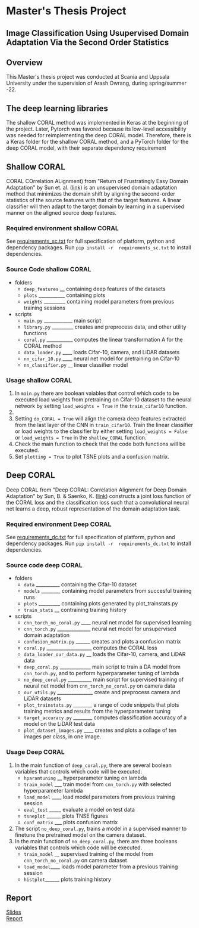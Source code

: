 # Master's Thesis Project
## Image Classification Using Usupervised Domain Adaptation Via the Second Order Statistics

## Overview
This Master's thesis project was conducted at Scania and Uppsala University under the supervision of Arash Owrang, during spring/summer -22.

## The deep learning libraries
The shallow CORAL method was implemented in Keras at the beginning of the project. Later, Pytorch was favored because its low-level accessibility was needed for reimplementing the deep CORAL model. Therefore, there is a Keras folder for the shallow CORAL method, and a PyTorch folder for the deep CORAL model, with their separate dependency requirement

## Shallow CORAL
CORAL COrrelation ALignment) from "Return of Frustratingly Easy Domain Adaptation" by Sun et. al. ([link](https://arxiv.org/pdf/1511.05547.pdf)) is an unsupervised domain adaptation method that minimizes the domain shift by aligning the second-order statistics of the source features with that of the target features. A linear classifier will then adapt to the target domain by learning in a supervised manner on the aligned source deep features.

### Required environment shallow CORAL
See [requirements_sc.txt](requirements_sc.txt) for full specification of 
platform, python and dependency packages. Run `pip install -r 
requirements_sc.txt` to install dependencies.

### Source Code shallow CORAL
- folders
    - `deep_features` __ containing deep features of the datasets
    - `plots` ___________ containing plots
    - `weights` _________ containing model parameters from previous training sessions
- scripts 
    - `main.py` ____________ main script
    - `library.py` _________ creates and preprocess data, and other utility functions
    - `coral.py` ___________ computes the linear transformation A for the CORAL method
    - `data_loader.py` ____ loads Cifar-10, camera, and LiDAR datasets 
    - `nn_cifar_10.py` ____ neural net model for pretraining on Cifar-10
    - `nn_classifier.py` __ linear classifier model

### Usage shallow CORAL
1) In `main.py` there are boolean vaiables that control which code to be executed load weights from pretraining on Cifar-10 dataset to the neural network by setting `load_weights = True` in the `train_cifar10` function.
2) 
3) Setting `do_CORAL = True` will align the camera deep features extracted from the last layer of the CNN in `train_cifar10`. Train the linear classifier or load weights to the classifier by either setting `load_weights = False` or `load_weights = True` in the `shallow_CORAL` function.
4) Check the main function to check that the code both functions will be executed.
5) Set `plotting = True` to plot TSNE plots and a confusion matrix.

## Deep CORAL
Deep CORAL from "Deep CORAL: Correlation Alignment for Deep Domain Adaptation" by Sun, B. & Saenko, K. ([link](https://arxiv.org/pdf/1607.01719.pdf)) constructs a joint loss function of the CORAL loss and the classification loss such that a convolutional neural net learns a deep, robust representation of the domain adaptation task.

### Required environment Deep CORAL
See [requirements_dc.txt](requirements_dc.txt) for full specification of 
platform, python and dependency packages. Run `pip install -r 
requirements_dc.txt` to install dependencies.

### Source code deep CORAL
- folders
    - `data` __________ containing the Cifar-10 dataset
    - `models` ________ containing model parameters from succesful training runs
    - `plots` _________ containing plots generated by plot_trainstats.py
    - `train_stats` __ contraining training history
- scripts
    - `cnn_torch_no_coral.py` ____ neural net model for supervised learning
    - `cnn_torch.py` ______________ neural net model for unsupervised domain adaptation
    - `confusion_matrix.py` ______ creates and plots a confusion matrix
    - `coral.py` ___________________ computes the CORAL loss
    - `data_loader_our_data.py` __ loads the Cifar-10, camera, and LiDAR data
    - `deep_coral.py` _____________ main script to train a DA model from `cnn_torch.py`, and to perform hyperparameter tuning of lambda
    - `no_deep_coral.py` __________ main script for supervised training of neural net model from `cnn_torch_no_coral.py` on camera data
    - `our_utils.py` _______________ create and preprocess camera and LiDAR datasets
    - `plot_trainstats.py` ________ a range of code snippets that plots training metrics and results from the hyperparameter tuning
    - `target_accuracy.py` ________ computes classification accuracy of a model on the LiDAR test data
    - `plot_dataset_images.py` ____ creates and plots a collage of ten images per class, in one image.

### Usage Deep CORAL
1) In the main function of `deep_coral.py`, there are several boolean variables that controls which code will be executed.
    - `hparamtuning` __ hyperparameter tuning on lambda
    - `train_model` ___ train model from `cnn_torch.py` with selected hyperparameter lambda
    - `load_model` ____ load model parameters from previous training session
    - `eval_test` _____ evaluate a model on test data
    - `tsneplot` ______ plots TNSE figures
    - `conf_matrix` ___ plots confusion matrix
3) The script `no_deep_coral.py`, trains a model in a supervised manner to finetune the pretrained model on the camera dataset.
4) In the main function of `no_deep_coral.py`, there are three booleans variables that controls which code will be executed.
    - `train_model` __ supervised training of the model from `cnn_torch_no_coral.py` on camera dataset
    - `load_model`____ loads model parameter from a previous training session
    - `histplot`______ plots training history

## Report 
[Slides](https://docs.google.com/presentation/u/0/d/1EWsjkguHm8hfzRbT7wH8fiDLtPQOblYA/edit?usp=slides_home&ths=true&rtpof=true)  
[Report](misc/articlix-final-report.pdf)
